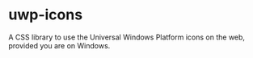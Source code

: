 # uwp-icons
A CSS library to use the Universal Windows Platform icons on the web, provided you are on Windows.
